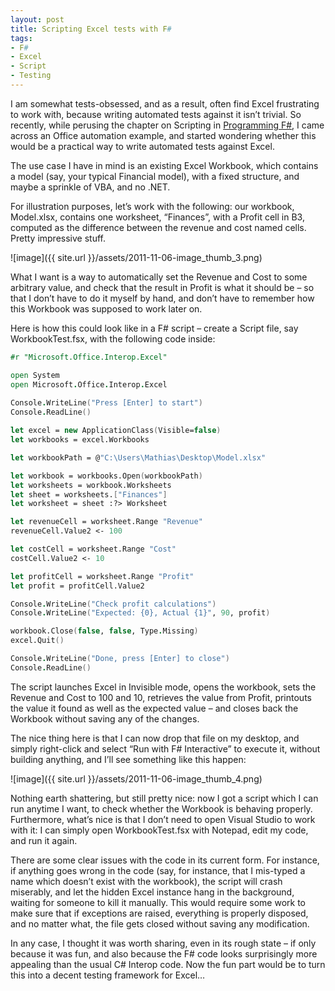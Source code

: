 ```yaml
---
layout: post
title: Scripting Excel tests with F#
tags:
- F#
- Excel
- Script
- Testing
---
```


I am somewhat tests-obsessed, and as a result, often find Excel frustrating to work with, because writing automated tests against it isn’t trivial. So recently, while perusing the chapter on Scripting in [Programming F#](http://shop.oreilly.com/product/9780596153656.do), I came across an Office automation example, and started wondering whether this would be a practical way to write automated tests against Excel.  

The use case I have in mind is an existing Excel Workbook, which contains a model (say, your typical Financial model), with a fixed structure, and maybe a sprinkle of VBA, and no .NET.   

For illustration purposes, let’s work with the following: our workbook, Model.xlsx, contains one worksheet, “Finances”, with a Profit cell in B3, computed as the difference between the revenue and cost named cells. Pretty impressive stuff.  

![image]({{ site.url }}/assets/2011-11-06-image_thumb_3.png)

What I want is a way to automatically set the Revenue and Cost to some arbitrary value, and check that the result in Profit is what it should be – so that I don’t have to do it myself by hand, and don’t have to remember how this Workbook was supposed to work later on.  

Here is how this could look like in a F# script – create a Script file, say WorkbookTest.fsx, with the following code inside:  

``` fsharp
#r "Microsoft.Office.Interop.Excel"

open System
open Microsoft.Office.Interop.Excel
      
Console.WriteLine("Press [Enter] to start")
Console.ReadLine()

let excel = new ApplicationClass(Visible=false)
let workbooks = excel.Workbooks

let workbookPath = @"C:\Users\Mathias\Desktop\Model.xlsx"

let workbook = workbooks.Open(workbookPath)
let worksheets = workbook.Worksheets
let sheet = worksheets.["Finances"]
let worksheet = sheet :?> Worksheet

let revenueCell = worksheet.Range "Revenue"
revenueCell.Value2 <- 100

let costCell = worksheet.Range "Cost"
costCell.Value2 <- 10

let profitCell = worksheet.Range "Profit"
let profit = profitCell.Value2

Console.WriteLine("Check profit calculations")
Console.WriteLine("Expected: {0}, Actual {1}", 90, profit)

workbook.Close(false, false, Type.Missing)
excel.Quit()

Console.WriteLine("Done, press [Enter] to close")
Console.ReadLine()
``` 

The script launches Excel in Invisible mode, opens the workbook, sets the Revenue and Cost to 100 and 10, retrieves the value from Profit, printouts the value it found as well as the expected value – and closes back the Workbook without saving any of the changes.

The nice thing here is that I can now drop that file on my desktop, and simply right-click and select “Run with F# Interactive” to execute it, without building anything, and I’ll see something like this happen:

![image]({{ site.url }}/assets/2011-11-06-image_thumb_4.png)

Nothing earth shattering, but still pretty nice: now I got a script which I can run anytime I want, to check whether the Workbook is behaving properly. Furthermore, what’s nice is that I don’t need to open Visual Studio to work with it: I can simply open WorkbookTest.fsx with Notepad, edit my code, and run it again.

There are some clear issues with the code in its current form. For instance, if anything goes wrong in the code (say, for instance, that I mis-typed a name which doesn’t exist with the workbook), the script will crash miserably, and let the hidden Excel instance hang in the background, waiting for someone to kill it manually. This would require some work to make sure that if exceptions are raised, everything is properly disposed, and no matter what, the file gets closed without saving any modification.

In any case, I thought it was worth sharing, even in its rough state – if only because it was fun, and also because the F# code looks surprisingly more appealing than the usual C# Interop code. Now the fun part would be to turn this into a decent testing framework for Excel…
